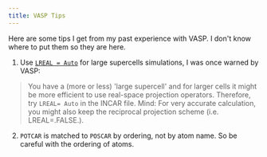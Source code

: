 ```yaml
---
title: VASP Tips
---
```


Here are some tips I get from my past experience with VASP. I don't know where to put them so they are here.

1. Use [`LREAL = Auto`](https://www.vasp.at/wiki/index.php/LREAL) for large supercells simulations, I was once warned by VASP:

  > You have a (more or less) 'large supercell' and for larger cells it might be more efficient to use real-space projection operators. Therefore, try `LREAL= Auto` in the INCAR file. Mind: For very accurate calculation, you might also keep the reciprocal projection scheme (i.e. LREAL=.FALSE.). 

2. `POTCAR` is matched to `POSCAR` by ordering, not by atom name. So be careful with the ordering of atoms.
